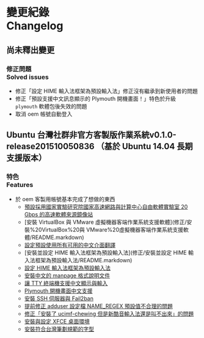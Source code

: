 # 變更紀錄<br />Changelog
## 尚未釋出變更
### 修正問題<br />Solved issues
* 修正「設定 HIME 輸入法框架為預設輸入法」修正沒有繼承到新使用者的問題
* 修正「預設支援中文訊息顯示的 Plymouth 開機畫面！」特色於升級 `plymouth` 軟體包後失效的問題
* 取消 oem 帳號自動登入

## Ubuntu 台灣社群非官方客製版作業系統v0.1.0-release201510050836 （基於 Ubuntu 14.04 長期支援版本）
### 特色<br />Features
* 於 oem 客製用帳號基本完成了想做的東西
    * [預設採用國家實驗研究院國家高速網路與計算中心自由軟體實驗室 20 Gbps 的高速軟體來源鏡像站](修正/預設採用國家實驗研究院國家高速網路與計算中心自由軟體實驗室%2020%20Gbps%20的高速軟體來源鏡像站/README.markdown)
    * [安裝 VirtualBox 與 VMware 虛擬機器客端作業系統支援軟體](修正/安裝%20VirtualBox%20與 VMware%20虛擬機器客端作業系統支援軟體/README.markdown)
    * [設定預設使用所有可用的中文介面翻譯](修正/設定預設使用所有可用的中文介面翻譯/README.markdown)
    * [安裝並設定 HIME 輸入法框架為預設輸入法](修正/安裝並設定 HIME 輸入法框架為預設輸入法/README.markdown)
    * [設定 HIME 輸入法框架為預設輸入法](修正/設定%20HIME%20輸入法框架為預設輸入法/README.markdown)
    * [安裝中文的 manpage 格式說明文件](修正/安裝中文的%20manpage%20格式說明文件/README.markdown)
    * [讓 TTY 終端機支援中文顯示與輸入](修正/讓%20TTY%20終端機支援中文顯示與輸入/README.markdown)
    * [Plymouth 開機畫面中文支援](修正/Plymouth%20開機畫面中文支援/README.markdown)
    * [安裝 SSH 伺服器與 Fail2ban](修正/安裝%20SSH%20伺服器與%20Fail2ban/README.markdown)
    * [提前修正 adduser 設定檔 NAME_REGEX 預設值不合理的問題](https://github.com/Vdragon/Vubuntu/tree/master/Patches/%E5%9F%BA%E6%9C%AC%E7%B3%BB%E7%B5%B1%E8%A8%AD%E5%AE%9A(Basic%20system%20configurations)/%E4%BD%BF%E7%94%A8%E8%80%85%E7%AE%A1%E7%90%86(User%20management)/adduser/%E6%8F%90%E5%89%8D%E4%BF%AE%E6%AD%A3%20adduser%20%E8%A8%AD%E5%AE%9A%E6%AA%94%20NAME_REGEX%20%E9%A0%90%E8%A8%AD%E5%80%BC%E4%B8%8D%E5%90%88%E7%90%86%E7%9A%84%E5%95%8F%E9%A1%8C)
    * [修正「安裝了 ucimf-chewing 但是新酷音輸入法還是叫不出來」的問題](https://github.com/Vdragon/Vubuntu/tree/master/Patches/%E8%AA%9E%E8%A8%80%E8%A8%AD%E5%AE%9A(Locale%20settings)/TTY%20%E7%B5%82%E7%AB%AF%E6%A9%9F%E4%B8%AD%E6%96%87%E6%94%AF%E6%8F%B4/%E4%BF%AE%E6%AD%A3%E3%80%8C%E5%AE%89%E8%A3%9D%E4%BA%86%20ucimf-chewing%20%E4%BD%86%E6%98%AF%E6%96%B0%E9%85%B7%E9%9F%B3%E8%BC%B8%E5%85%A5%E6%B3%95%E9%82%84%E6%98%AF%E5%8F%AB%E4%B8%8D%E5%87%BA%E4%BE%86%E3%80%8D%E7%9A%84%E5%95%8F%E9%A1%8C)
    * [安裝與設定 XFCE 桌面環境](修正/安裝與設定%20XFCE%20桌面環境/README.markdown)
    * [安裝符合台灣筆劃規範的字型](修正/安裝符合台灣筆劃規範的字型/README.markdown)
